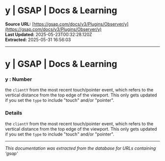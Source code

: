 # y | GSAP | Docs & Learning

**Source URL:** [https://gsap.com/docs/v3/Plugins/Observer/y](https://gsap.com/docs/v3/Plugins/Observer/y)  
**Last Updated:** 2025-05-23T00:32:28.120Z  
**Extracted:** 2025-05-31 16:56:03

---

# y | GSAP | Docs & Learning

### y : Number

the `clientY` from the most recent touch/pointer event, which refers to the vertical distance from the top edge of the viewport. This only gets updated if you set the `type` to include "touch" and/or "pointer".

### Details[​](#details "Direct link to Details")

the `clientY` from the most recent touch/pointer event, which refers to the vertical distance from the top edge of the viewport. This only gets updated if you set the `type` to include "touch" and/or "pointer".

---

*This documentation was extracted from the database for URLs containing 'gsap'*
